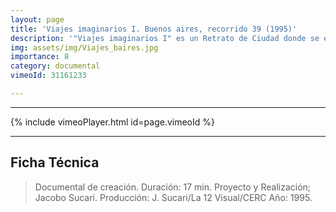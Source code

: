 ```yaml
---
layout: page
title: 'Viajes imaginarios I. Buenos aires, recorrido 39 (1995)' 
description: '"Viajes imaginarios I" es un Retrato de Ciudad donde se entrecruzan los diferentes lenguajes que habitan el paisaje urbano. El documento de viaje a través del relato subjetivo, la historia y el dislate, cuya raíz son las narraciones sobre culturas remotas y territorios desconocidos: género literario de buscadores de fortuna, marineros y antropólogos. En este primer capítulo de "Viajes imaginarios", un recorrido por la ciudad de Buenos Aires, su historia y mitos.'
img: assets/img/Viajes_baires.jpg
importance: 8
category: documental
vimeoId: 31161233

---
```

<hr />
{% include vimeoPlayer.html id=page.vimeoId %}
<hr />

## Ficha Técnica
>Documental de creación. 
Duración: 17 min. 
Proyecto y Realización; Jacobo Sucari. 
Producción: J. Sucari/La 12 Visual/CERC 
Año: 1995.




